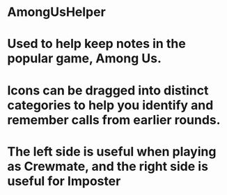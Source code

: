 # AmongUsHelper
# Used to help keep notes in the popular game, Among Us.
# Icons can be dragged into distinct categories to help you identify and remember calls from earlier rounds.
# The left side is useful when playing as Crewmate, and the right side is useful for Imposter
